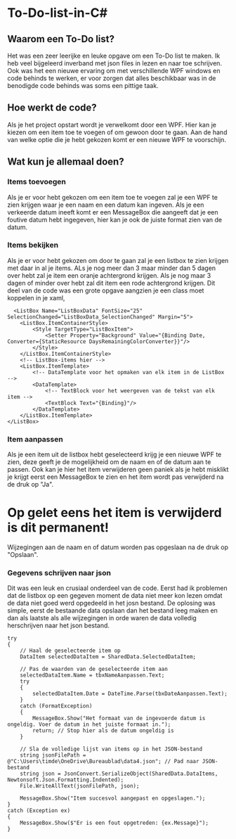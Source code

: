 # To-Do-list-in-C#

## Waarom een To-Do list?

Het was een zeer leerijke en leuke opgave om een To-Do list te maken. Ik heb veel bijgeleerd inverband met json files in lezen en naar toe schrijven. 
Ook was het een nieuwe ervaring om met verschillende WPF windows en code behinds te werken, er voor zorgen dat alles beschikbaar was in de benodigde code behinds was soms een pittige taak.

## Hoe werkt de code?

Als je het project opstart wordt je verwelkomt door een WPF. Hier kan je kiezen om een item toe te voegen of om gewoon door te gaan. 
Aan de hand van welke optie die je hebt gekozen komt er een nieuwe WPF te voorschijn.

## Wat kun je allemaal doen?

### Items toevoegen

Als je er voor hebt gekozen om een item toe te voegen zal je een WPF te zien krijgen waar je een naam en een datum kan ingeven.
Als je een verkeerde datum ineeft komt er een MessageBox die aangeeft dat je een foutive datum hebt ingegeven, hier kan je ook de juiste format zien van de datum.

### Items bekijken

Als je er voor hebt gekozen om door te gaan zal je een listbox te zien krijgen met daar in al je items.
ALs je nog meer dan 3 maar minder dan 5 dagen over hebt zal je item een oranje achtergrond krijgen.
Als je nog maar 3 dagen of minder over hebt zal dit item een rode achtergrond krijgen.
Dit deel van de code was een grote opgave aangzien je een class moet koppelen in je xaml,
``` YML
  <ListBox Name="ListBoxData" FontSize="25" SelectionChanged="ListBoxData_SelectionChanged" Margin="5">
    <ListBox.ItemContainerStyle>
        <Style TargetType="ListBoxItem">
            <Setter Property="Background" Value="{Binding Date, Converter={StaticResource DaysRemainingColorConverter}}"/>
        </Style>
    </ListBox.ItemContainerStyle>
    <!-- ListBox-items hier -->
    <ListBox.ItemTemplate>
        <!-- DataTemplate voor het opmaken van elk item in de ListBox -->
        <DataTemplate>
            <!-- TextBlock voor het weergeven van de tekst van elk item -->
            <TextBlock Text="{Binding}"/>
        </DataTemplate>
    </ListBox.ItemTemplate>
</ListBox>
```

### Item aanpassen

Als je een item uit de listbox hebt geselecteerd krijg je een nieuwe WPF te zien, deze geeft je de mogelijkheid om de naam en of de datum aan te passen.
Ook kan je hier het item verwijderen geen paniek als je hebt misklikt je krijgt eerst een MessageBox te zien en het item wordt pas verwijderd na de druk op "Ja".
# Op gelet eens het item is verwijderd is dit permanent!
Wijzegingen aan de naam en of datum worden pas opgeslaan na de druk op "Opslaan".

### Gegevens schrijven naar json

Dit was een leuk en crusiaal onderdeel van de code. 
Eerst had ik problemen dat de listbox op een gegeven moment de data niet meer kon lezen omdat de data niet goed werd opgedeeld in het josn bestand.
De oplosing was simple, eerst de bestaande data opslaan dan het bestand leeg maken en dan als laatste als alle wijzegingen in orde waren de data volledig herschrijven naar het json bestand.
``` YML
try
{
    // Haal de geselecteerde item op
    DataItem selectedDataItem = SharedData.SelectedDataItem;

    // Pas de waarden van de geselecteerde item aan
    selectedDataItem.Name = tbxNameAanpassen.Text;
    try
    {
        selectedDataItem.Date = DateTime.Parse(tbxDateAanpassen.Text);
    }
    catch (FormatException)
    {
        MessageBox.Show("Het formaat van de ingevoerde datum is ongeldig. Voer de datum in het juiste formaat in.");
        return; // Stop hier als de datum ongeldig is
    }

    // Sla de volledige lijst van items op in het JSON-bestand
    string jsonFilePath = @"C:\Users\timde\OneDrive\Bureaublad\data4.json"; // Pad naar JSON-bestand
    string json = JsonConvert.SerializeObject(SharedData.DataItems, Newtonsoft.Json.Formatting.Indented);
    File.WriteAllText(jsonFilePath, json);

    MessageBox.Show("Item succesvol aangepast en opgeslagen.");
}
catch (Exception ex)
{
    MessageBox.Show($"Er is een fout opgetreden: {ex.Message}");
}
```

